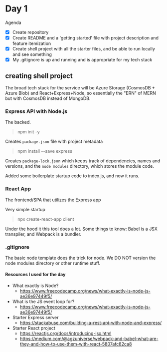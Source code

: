 # Day 1

Agenda

- [x] Create repository
- [x] Create README and a 'getting started' file with project description and feature itemization
- [x] Create shell project with all the starter files, and be able to run locally and see something
- [x] My .gitignore is up and running and is appropriate for my tech stack

## creating shell project

The broad tech stack for the service will be Azure Storage (CosmosDB + Azure Blob) and React+Express+Node, so essentially the "ERN" of MERN but with CosmosDB instead of MongoDB. 

### Express API with Node.js

The backed.

> npm init -y

Creates `package.json` file with project metadata

> npm install --save express

Creates `package-lock.json` which keeps track of dependencies, names and versions, and the `node modules` directory, which stores the module code.

Added some boilerplate startup code to index.js, and now it runs.

### React App

The frontend/SPA that utilizes the Express app

Very simple startup

> npx create-react-app client

Under the hood it this tool does a lot. Some things to know: Babel is a JSX transpiler, and Webpack is a bundler.

### .gitignore

The basic node template does the trick for node. We DO NOT version the node modules directory or other runtime stuff.


#### Resources I used for the day

- What exactly is Node?
  - <https://www.freecodecamp.org/news/what-exactly-is-node-js-ae36e97449f5/>
- What is the JS event loop for?
  - <https://www.freecodecamp.org/news/what-exactly-is-node-js-ae36e97449f5/>
- Starter Express server
  - <https://stackabuse.com/building-a-rest-api-with-node-and-express/>
- Starter React project
  - <https://reactjs.org/docs/introducing-jsx.html>
  - <https://medium.com/@agzuniverse/webpack-and-babel-what-are-they-and-how-to-use-them-with-react-5807afc82ca8>

